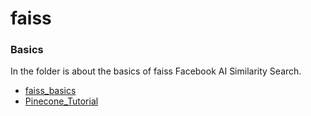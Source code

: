# faiss

### Basics

In the folder is about the basics of faiss Facebook AI Similarity Search.
- [faiss_basics](https://github.com/facebookresearch/faiss/blob/main/tutorials/Get)
- [Pinecone_Tutorial](https://www.pinecone.io/learn/series/faiss/faiss-tutorial/)